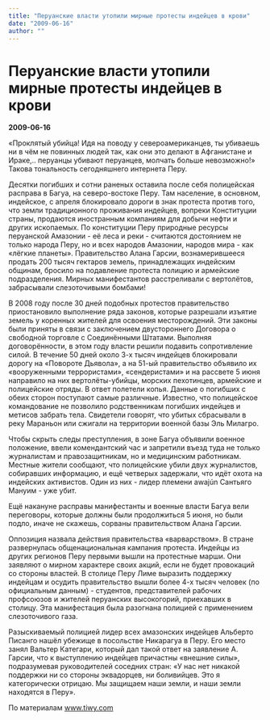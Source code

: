 ```yaml
---
title: "Перуанские власти утопили мирные протесты индейцев в крови"
date: "2009-06-16"
author: ""
---
```


# Перуанские власти утопили мирные протесты индейцев в крови

**2009-06-16** 

«Проклятый убийца! Идя на поводу у североамериканцев, ты убиваешь ни в чём не повинных людей так, как они это делают в Афганистане и Ираке,.. перуанцы убивают перуанцев, молчать больше невозможно!» Такова тональность сегодняшнего интернета Перу.

Десятки погибших и сотни раненых оставила после себя полицейская расправа в Багуа, на северо-востоке Перу. Там население, в основном, индейское, с апреля блокировало дороги в знак протеста против того, что земли традиционного проживания индейцев, вопреки Конституции страны, продаются иностранным компаниям для добычи нефти и других ископаемых. По конституции Перу природные ресурсы перуанской Амазонии - её леса и реки - считаются достоянием не только народа Перу, но и всех народов Амазонии, народов мира - как «лёгкие планеты». Правительство Алана Гарсии, вознамерившееся продать 200 тысяч гектаров земель, принадлежащих индейским общинам, бросило на подавление протеста полицию и армейские подразделения. Мирных манифестантов расстреливали с вертолётов, забрасывали слезоточивыми бомбами!

В 2008 году после 30 дней подобных протестов правительство приостановило выполнение ряда законов, которые разрешали изъятие земель у коренных жителей для освоения месторождений. Эти законы были приняты в связи с заключением двустороннего Договора о свободной торговле с Соединёнными Штатами. Выполняя договорённости, в этом году власти решили подавить сопротивление силой. В течение 50 дней около 3-х тысяч индейцев блокировали дорогу на «Повороте Дьявола», а на 51-ый правительство объявило их «вооруженными террористами», «сендеристами» и на рассвете 5 июня направило на них вертолёты-убийцы, морских пехотинцев, армейские и полицейские отряды. В ответ полетели копья. Данные о погибших с обеих сторон поступают самые различные. Известно, что полицейское командование не позволило родственникам погибших индейцев и метисов забрать тела. Свидетели говорят, что убитых сбрасывали в реку Мараньон или сжигали на территории военной базы Эль Милагро.

Чтобы скрыть следы преступления, в зоне Багуа объявили военное положение, ввели комендантский час и запретили въезд туда не только журналистам и правозащитникам, но и медицинским работникам. Местные жители сообщают, что полицейские убили двух журналистов, собиравших информацию, и ещё четверых задержали, что идёт охота на индейских активистов. Один из них - лидер племени awajún Сантьяго Мануим - уже убит.

Ещё накануне расправы манифестанты и военные власти Багуа вели переговоры, которые должны были продолжиться 5 июня, но были подло, иначе не скажешь, сорваны правительством Алана Гарсии.

Оппозиция назвала действия правительства «варварством». В стране развернулась общенациональная кампания протеста. Индейцы из других регионов Перу первыми вышли на протестные марши. Они заявляют о мирном характере своих акций, если не будет провокаций со стороны властей. В столице Перу Лиме выразить поддержку индейцам и осудить правительство вышли более 4-х тысяч человек (по официальным данным) - студентов, представителей рабочих профсоюзов и жителей перуанских высокогорий, приехавших в столицу. Эта манифестация была разогнана полицией с применением слезоточивого газа.

Разыскиваемый полицией лидер всех амазонских индейцев Альберто Писанго нашёл убежище в посольстве Никарагуа в Перу. Его место занял Вальтер Категари, который дал такой ответ на заявление А. Гарсии, что к выступлению индейцев причастны «внешние силы», подразумевая руководителей соседних стран: «У нас нет никакой поддержки ни со стороны эквадорцев, ни боливийцев. Это я категорически отрицаю. Мы защищаем наши земли, и наши земли находятся в Перу».

По материалам www.tiwy.com
